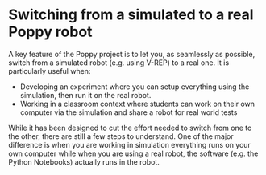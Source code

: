 # Switching from a simulated to a real Poppy robot

A key feature of the Poppy project is to let you, as seamlessly as possible, switch from a simulated robot (e.g. using V-REP) to a real one. It is particularly useful when:

* Developing an experiment where you can setup everything using the simulation, then run it on the real robot.
* Working in a classroom context where students can work on their own computer via the simulation and share a robot for real world tests

While it has been designed to cut the effort needed to switch from one to the other, there are still a few steps to understand. One of the major difference is when you are working in simulation everything runs on your own computer while when you are using a real robot, the software (e.g. the Python Notebooks) actually runs in the robot.